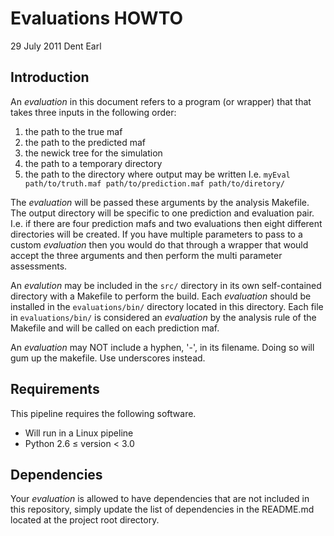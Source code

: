 # Evaluations HOWTO
29 July 2011
Dent Earl

## Introduction
An _evaluation_ in this document refers to a program (or wrapper) that that takes three inputs in the following order: 
1. the path to the true maf
2. the path to the predicted maf
3. the newick tree for the simulation
4. the path to a temporary directory
5. the path to the directory where output may be written
I.e. <code>myEval path/to/truth.maf path/to/prediction.maf path/to/diretory/ </code>

The _evaluation_ will be passed these arguments by the analysis Makefile. The output directory will be specific to one prediction and evaluation pair. I.e. if there are four prediction mafs and two evaluations then eight different directories will be created. If you have multiple parameters to pass to a custom _evaluation_ then you would do that through a wrapper that would accept the three arguments and then perform the multi parameter assessments.

An _evalution_ may be included in the <code>src/</code> directory in its own self-contained directory with a Makefile to perform the build. Each _evaluation_ should be installed in the <code>evaluations/bin/</code> directory located in this directory. Each file in <code>evaluations/bin/</code> is considered an _evaluation_ by the analysis rule of the Makefile and will be called on each prediction maf.

An _evaluation_ may NOT include a hyphen, '-', in its filename. Doing so will gum up the makefile. Use underscores instead.

## Requirements
This pipeline requires the following software.
* Will run in a Linux pipeline
* Python 2.6 &le; version &lt; 3.0

## Dependencies
Your _evaluation_ is allowed to have dependencies that are not included in this repository, simply update the list of dependencies in the README.md located at the project root directory. 
